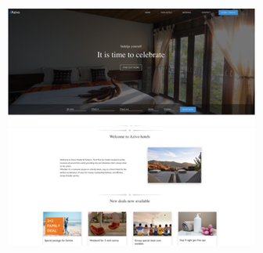 

![alt text](https://github.com/piotr979/Azivo/blob/main/screenshot1.jpg)
![alt text](https://github.com/piotr979/Azivo/blob/main/screenshot2.jpg)